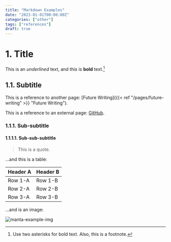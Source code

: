 ```yaml
---
title: "Markdown Examples"
date: "2023-01-01T00:00:00Z"
categories: ["other"]
tags: ["references"]
draft: true
---
```


# 1. Title

This is an _underlined_ text, and this is **bold** text.[^1]

[^1]: Use two asterisks for bold text. Also, this is a footnote.

## 1.1. Subtitle

This is a reference to another page: [Future Writing]({{< ref "/pages/future-writing" >}} "Future Writing").

This is a reference to an external page: [GitHub](https://github.com).

### 1.1.1. Sub-subtitle

#### 1.1.1.1. Sub-sub-subtitle

> This is a quote.

...and this is a table:

| Header A | Header B |
| -------- | -------- |
| Row 1-A  | Row 1-B  |
| Row 2-A  | Row 2-B  |
| Row 3-A  | Row 3-B  |


...and is an image:

![manta-example-img](/images/cobalt-manta.png)

